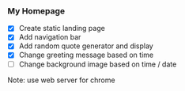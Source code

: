 ### My Homepage 

- [x] Create static landing page
- [x] Add navigation bar
- [x] Add random quote generator and display
- [x] Change greeting message based on time
- [ ] Change background image based on time / date

Note: use web server for chrome
